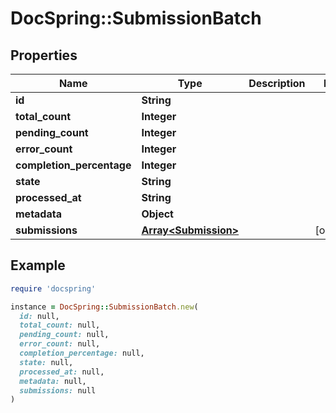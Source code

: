# DocSpring::SubmissionBatch

## Properties

| Name | Type | Description | Notes |
| ---- | ---- | ----------- | ----- |
| **id** | **String** |  |  |
| **total_count** | **Integer** |  |  |
| **pending_count** | **Integer** |  |  |
| **error_count** | **Integer** |  |  |
| **completion_percentage** | **Integer** |  |  |
| **state** | **String** |  |  |
| **processed_at** | **String** |  |  |
| **metadata** | **Object** |  |  |
| **submissions** | [**Array&lt;Submission&gt;**](Submission.md) |  | [optional] |

## Example

```ruby
require 'docspring'

instance = DocSpring::SubmissionBatch.new(
  id: null,
  total_count: null,
  pending_count: null,
  error_count: null,
  completion_percentage: null,
  state: null,
  processed_at: null,
  metadata: null,
  submissions: null
)
```

